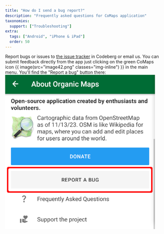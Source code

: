 ```yaml
---
title: "How do I send a bug report?"
description: "Frequently asked questions for CoMaps application"
taxonomies:
  support: ["Troubleshooting"]
extra:
  tags: ["Android", "iPhone & iPad"]
  order: 50
---
```


Report bugs or issues to [the issue tracker](https://codeberg.org/comaps/comaps/issues) in Codeberg or email us. You can submit feedback directly from the app just clicking on the green CoMaps icon {{ image(src="image42.png" classes="img-inline") }} in the main menu. You'll find the "Report a bug" button there:  
![](image5.png)
